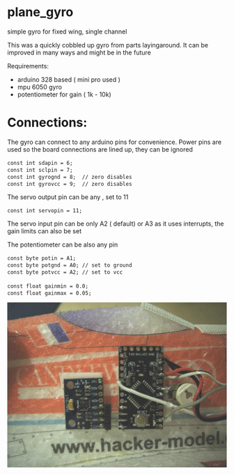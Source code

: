# plane_gyro
simple gyro for fixed wing, single channel

This was a quickly cobbled up gyro from parts layingaround. It can be improved in many ways and might be in the future

Requirements: 

* arduino 328 based ( mini pro used )
* mpu 6050 gyro
* potentiometer for gain ( 1k - 10k)

# Connections:

The gyro can connect to any arduino pins for convenience. Power pins are used so the board connections are lined up, they can be ignored

```arduino
const int sdapin = 6;
const int sclpin = 7;
const int gyrognd = 8;  // zero disables
const int gyrovcc = 9;  // zero disables
```

The servo output pin can be any , set to 11

```arduino
const int servopin = 11;
```

The servo input pin can be only A2 ( default)  or A3 as it uses interrupts, the gain limits can also be set

The potentiometer can be also any pin

```arduino
const byte potin = A1;
const byte potgnd = A0; // set to ground
const byte potvcc = A2; // set to vcc

const float gainmin = 0.0;
const float gainmax = 0.05;
```


![alt text](https://github.com/silver13/plane_gyro/blob/master/img/gyro_arduino.jpg "img")
